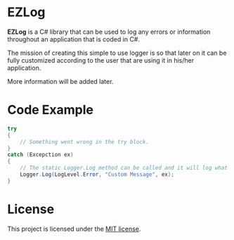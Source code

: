 EZLog
=====

<b>EZLog</b> is a C# library that can be used to log any errors or information throughout an application that is coded in C#.

The mission of creating this simple to use logger is so that later on it can be fully customized according to the user that are using it in his/her application.

More information will be added later.

Code Example
=====
```csharp
try
{
    // Something went wrong in the try block.  
}
catch (Excepction ex)
{
    // The static Logger.Log method can be called and it will log what you want it to log.
    Logger.Log(LogLevel.Error, "Custom Message", ex);
}
```


License
=====
This project is licensed under the <a href='https://github.com/Darkreaper101/EZLog/blob/master/LICENSE'>MIT license</a>.
